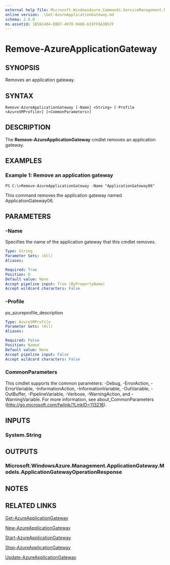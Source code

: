 ```yaml
---
external help file: Microsoft.WindowsAzure.Commands.ServiceManagement.Network.dll-Help.xml
online version: .\Get-AzureApplicationGateway.md
schema: 2.0.0
ms.assetid: 1B56C404-EBD7-4970-9488-633FF8A3B57F
---
```


# Remove-AzureApplicationGateway

## SYNOPSIS
Removes an application gateway.

## SYNTAX

```
Remove-AzureApplicationGateway [-Name] <String> [-Profile <AzureSMProfile>] [<CommonParameters>]
```

## DESCRIPTION
The **Remove-AzureApplicationGateway** cmdlet removes an application gateway.

## EXAMPLES

### Example 1: Remove an application gateway
```
PS C:\>Remove-AzureApplicationGateway -Name "ApplicationGateway06"
```

This command removes the application gateway named ApplicationGateway06.

## PARAMETERS

### -Name
Specifies the name of the application gateway that this cmdlet removes.

```yaml
Type: String
Parameter Sets: (All)
Aliases: 

Required: True
Position: 0
Default value: None
Accept pipeline input: True (ByPropertyName)
Accept wildcard characters: False
```

### -Profile
ps_azureprofile_description

```yaml
Type: AzureSMProfile
Parameter Sets: (All)
Aliases: 

Required: False
Position: Named
Default value: None
Accept pipeline input: False
Accept wildcard characters: False
```

### CommonParameters
This cmdlet supports the common parameters: -Debug, -ErrorAction, -ErrorVariable, -InformationAction, -InformationVariable, -OutVariable, -OutBuffer, -PipelineVariable, -Verbose, -WarningAction, and -WarningVariable. For more information, see about_CommonParameters (http://go.microsoft.com/fwlink/?LinkID=113216).

## INPUTS

### System.String

## OUTPUTS

### Microsoft.WindowsAzure.Management.ApplicationGateway.Models.ApplicationGatewayOperationResponse

## NOTES

## RELATED LINKS

[Get-AzureApplicationGateway](.\Get-AzureApplicationGateway.md)

[New-AzureApplicationGateway](.\New-AzureApplicationGateway.md)

[Start-AzureApplicationGateway](.\Start-AzureApplicationGateway.md)

[Stop-AzureApplicationGateway](.\Stop-AzureApplicationGateway.md)

[Update-AzureApplicationGateway](.\Update-AzureApplicationGateway.md)


